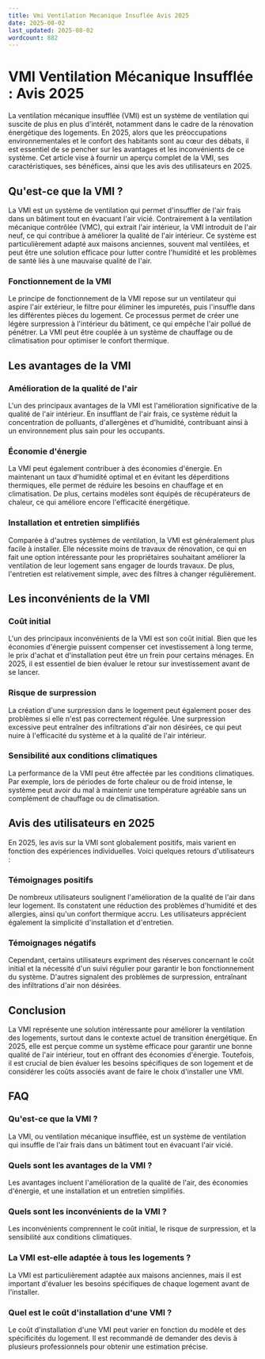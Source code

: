```yaml
---
title: Vmi Ventilation Mecanique Insuflée Avis 2025
date: 2025-08-02
last_updated: 2025-08-02
wordcount: 882
---
```


# VMI Ventilation Mécanique Insufflée : Avis 2025

La ventilation mécanique insufflée (VMI) est un système de ventilation qui suscite de plus en plus d'intérêt, notamment dans le cadre de la rénovation énergétique des logements. En 2025, alors que les préoccupations environnementales et le confort des habitants sont au cœur des débats, il est essentiel de se pencher sur les avantages et les inconvénients de ce système. Cet article vise à fournir un aperçu complet de la VMI, ses caractéristiques, ses bénéfices, ainsi que les avis des utilisateurs en 2025.

## Qu'est-ce que la VMI ?

La VMI est un système de ventilation qui permet d'insuffler de l'air frais dans un bâtiment tout en évacuant l'air vicié. Contrairement à la ventilation mécanique contrôlée (VMC), qui extrait l'air intérieur, la VMI introduit de l'air neuf, ce qui contribue à améliorer la qualité de l'air intérieur. Ce système est particulièrement adapté aux maisons anciennes, souvent mal ventilées, et peut être une solution efficace pour lutter contre l'humidité et les problèmes de santé liés à une mauvaise qualité de l'air.

### Fonctionnement de la VMI

Le principe de fonctionnement de la VMI repose sur un ventilateur qui aspire l'air extérieur, le filtre pour éliminer les impuretés, puis l'insuffle dans les différentes pièces du logement. Ce processus permet de créer une légère surpression à l'intérieur du bâtiment, ce qui empêche l'air pollué de pénétrer. La VMI peut être couplée à un système de chauffage ou de climatisation pour optimiser le confort thermique.

## Les avantages de la VMI

### Amélioration de la qualité de l'air

L'un des principaux avantages de la VMI est l'amélioration significative de la qualité de l'air intérieur. En insufflant de l'air frais, ce système réduit la concentration de polluants, d'allergènes et d'humidité, contribuant ainsi à un environnement plus sain pour les occupants.

### Économie d'énergie

La VMI peut également contribuer à des économies d'énergie. En maintenant un taux d'humidité optimal et en évitant les déperditions thermiques, elle permet de réduire les besoins en chauffage et en climatisation. De plus, certains modèles sont équipés de récupérateurs de chaleur, ce qui améliore encore l'efficacité énergétique.

### Installation et entretien simplifiés

Comparée à d'autres systèmes de ventilation, la VMI est généralement plus facile à installer. Elle nécessite moins de travaux de rénovation, ce qui en fait une option intéressante pour les propriétaires souhaitant améliorer la ventilation de leur logement sans engager de lourds travaux. De plus, l'entretien est relativement simple, avec des filtres à changer régulièrement.

## Les inconvénients de la VMI

### Coût initial

L'un des principaux inconvénients de la VMI est son coût initial. Bien que les économies d'énergie puissent compenser cet investissement à long terme, le prix d'achat et d'installation peut être un frein pour certains ménages. En 2025, il est essentiel de bien évaluer le retour sur investissement avant de se lancer.

### Risque de surpression

La création d'une surpression dans le logement peut également poser des problèmes si elle n'est pas correctement régulée. Une surpression excessive peut entraîner des infiltrations d'air non désirées, ce qui peut nuire à l'efficacité du système et à la qualité de l'air intérieur.

### Sensibilité aux conditions climatiques

La performance de la VMI peut être affectée par les conditions climatiques. Par exemple, lors de périodes de forte chaleur ou de froid intense, le système peut avoir du mal à maintenir une température agréable sans un complément de chauffage ou de climatisation.

## Avis des utilisateurs en 2025

En 2025, les avis sur la VMI sont globalement positifs, mais varient en fonction des expériences individuelles. Voici quelques retours d'utilisateurs :

### Témoignages positifs

De nombreux utilisateurs soulignent l'amélioration de la qualité de l'air dans leur logement. Ils constatent une réduction des problèmes d'humidité et des allergies, ainsi qu'un confort thermique accru. Les utilisateurs apprécient également la simplicité d'installation et d'entretien.

### Témoignages négatifs

Cependant, certains utilisateurs expriment des réserves concernant le coût initial et la nécessité d'un suivi régulier pour garantir le bon fonctionnement du système. D'autres signalent des problèmes de surpression, entraînant des infiltrations d'air non désirées.

## Conclusion

La VMI représente une solution intéressante pour améliorer la ventilation des logements, surtout dans le contexte actuel de transition énergétique. En 2025, elle est perçue comme un système efficace pour garantir une bonne qualité de l'air intérieur, tout en offrant des économies d'énergie. Toutefois, il est crucial de bien évaluer les besoins spécifiques de son logement et de considérer les coûts associés avant de faire le choix d'installer une VMI.

## FAQ

### Qu'est-ce que la VMI ?

La VMI, ou ventilation mécanique insufflée, est un système de ventilation qui insuffle de l'air frais dans un bâtiment tout en évacuant l'air vicié.

### Quels sont les avantages de la VMI ?

Les avantages incluent l'amélioration de la qualité de l'air, des économies d'énergie, et une installation et un entretien simplifiés.

### Quels sont les inconvénients de la VMI ?

Les inconvénients comprennent le coût initial, le risque de surpression, et la sensibilité aux conditions climatiques.

### La VMI est-elle adaptée à tous les logements ?

La VMI est particulièrement adaptée aux maisons anciennes, mais il est important d'évaluer les besoins spécifiques de chaque logement avant de l'installer.

### Quel est le coût d'installation d'une VMI ?

Le coût d'installation d'une VMI peut varier en fonction du modèle et des spécificités du logement. Il est recommandé de demander des devis à plusieurs professionnels pour obtenir une estimation précise.
